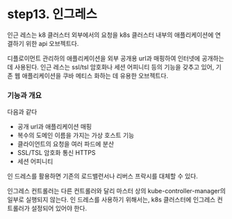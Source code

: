 # step13. 인그레스

인근 레스는 k8 클러스터 외부에서의 요청을 k8s 클러스터 내부의 애플리케이션에 연결하기 위한 api 오브젝트다.

디플로이먼트 관리하의 애플리케이션을 외부 공개용 url과 매핑하여 인터넷에 공개하는 데 사용된다. 인근 레스는 ssl/tsl 암호화나 세션 어피니티 등의 기능을 갖추고 있어, 기존 웹 애플리케이션을 쿠바 메티스 화하는 데 유용한 오브젝트다.

### 기능과 개요

다음과 같다

- 공개 url과 애플리케이션 매핑
- 복수의 도메인 이름을 가지는 가상 호스트 기능
- 클라이언트의 요청을 여러 파드에 분산
- SSL/TSL 암호화 통신 HTTPS
- 세션 어피니티

인 드레스를 활용하면 기존의 로드밸런서나 리버스 프락시를 대체할 수 있다.

인그레스 컨트롤러는 다른 컨트롤러와 달리 마스터 상의 kube-controller-manager의 일부로 실행되지 않는다. 인 드레스를 사용하기 위해서는, k8s 클러스터에 인그레스 컨트롤러가 설정되어 있어야 한다.
